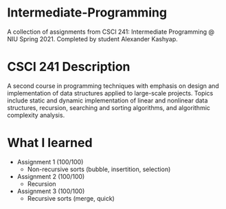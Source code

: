 # Intermediate-Programming
A collection of assignments from CSCI 241: Intermediate Programming @ NIU Spring 2021. Completed by student Alexander Kashyap.
# CSCI 241 Description
A second course in programming techniques with emphasis on design and implementation of data structures applied to large-scale projects. Topics include static and dynamic implementation of linear and nonlinear data structures, recursion, searching and sorting algorithms, and algorithmic complexity analysis.
# What I learned
* Assignment 1 (100/100)
  * Non-recursive sorts (bubble, insertition, selection)
* Assignment 2 (100/100)
  * Recursion
* Assignment 3 (100/100)
  * Recursive sorts (merge, quick)
